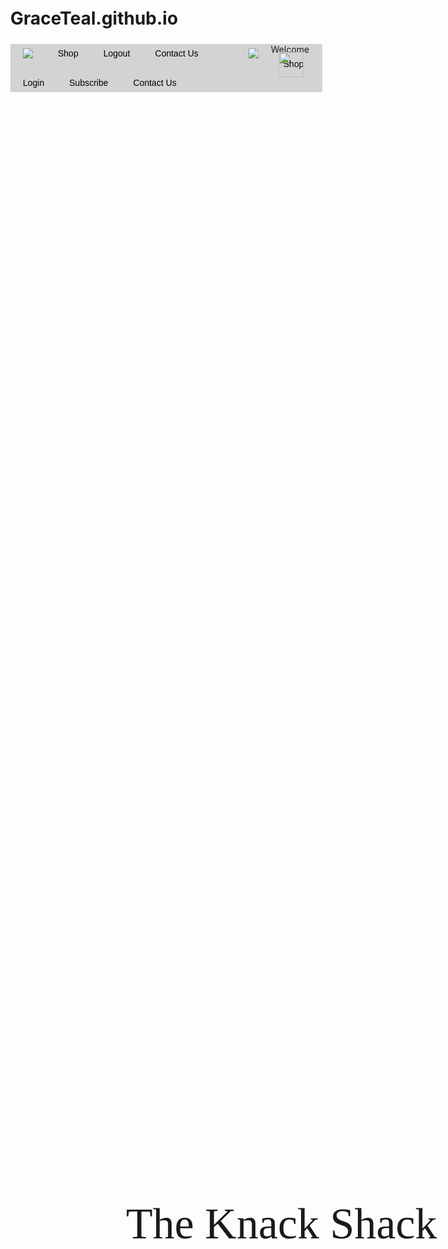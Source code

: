 # GraceTeal.github.io
<!DOCTYPE html>
<html>

<meta charset="UTF-8">
<meta name="viewport" content="width=device-width, initial-scale=1">


<body>
<div class="centered">The Knack Shack</div>
</body>
<style>
 body {
    background-image: url('whitebg.jpg');
    background-repeat: no-repeat;
    background-attachment: fixed;
    background-size: 100% 100%;
  } 
.centered {
  position: absolute;
  top: 50%;
  left: 25%;
  font-size: 70px;
  font-family: Comfortaa;
}
body {margin:5;}
.navbar {
  overflow: hidden;
  background-color: lightgrey ;
  position: relative;
  top: 5;
  width: 99%;
}
.navbar a {
  float: left;
  display: flex;
  color: #000000;
  text-align: center;
  padding: 7px 20px;
  text-decoration: none;
  font-size: 14px;
}
.navbar a:hover {
  background: black;
  color: white;
}

.logo {
    width:40px;
    position: relative;
    top: 0px;
    right:0px;
  }
  .cart {
    width:40px;
    position: absolute;
    top:13px;
    right:30px;
  }
</style>
<body>
<?php 
session_start();
?>
<div class="navbar">
<?php
if(isset($_SESSION['user_id'])) {?>
  Welcome
  <a href=WebsiteHomePage.php> <img src ="Logo.png" class="logo"/> </a>
  <a href=shoplist.php>Shop</a>
  <a href=logout.php>Logout</a>
  <a href=contact.php>Contact Us</a>
  <a href=shopbasket.php><img src="cart1.png" class="cart"></a>
<?php }
  else { ?>
  <a href=WebsiteHomePage.php> <img src ="Logo.png" class="logo"/> </a>
  <a href=shoplist.php>Shop</a>
  <a href=logIn.php>Login</a>
  <a href=Join.html>Subscribe</a>
  <a href=contact.php>Contact Us</a>
  <a href=shopbasket.php><img src="cart1.png" class="cart"></a>
<?php }
?>
</div>
</body>
<style>
 a {font-family: "Verdana", sans-serif}
body,h1,h2,h3,h4,h5,h6,{font-family: "Verdana", sans-serif;}
</style>
</html>

